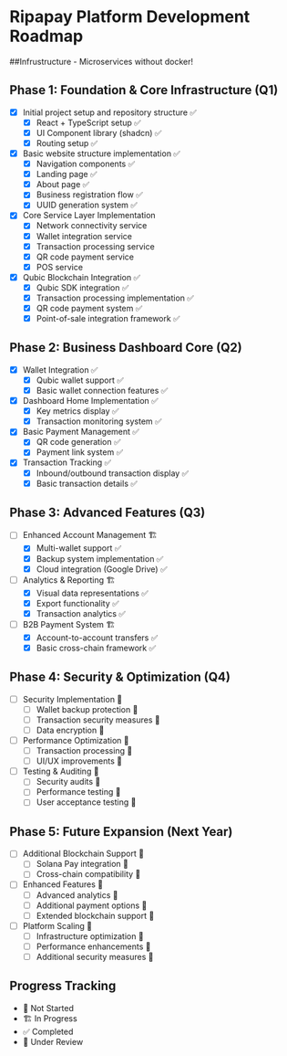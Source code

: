 # Ripapay Platform Development Roadmap

##Infrustructure - Microservices without docker!

## Phase 1: Foundation & Core Infrastructure (Q1)
- [x] Initial project setup and repository structure ✅
	- [x] React + TypeScript setup ✅
	- [x] UI Component library (shadcn) ✅
	- [x] Routing setup ✅
- [x] Basic website structure implementation ✅
	- [x] Navigation components ✅
	- [x] Landing page ✅
	- [x] About page ✅
	- [x] Business registration flow ✅
	- [x] UUID generation system ✅
- [x] Core Service Layer Implementation 
	- [x] Network connectivity service 
	- [x] Wallet integration service 
	- [x] Transaction processing service 
	- [x] QR code payment service 
	- [x] POS service 
- [x] Qubic Blockchain Integration ✅
	- [x] Qubic SDK integration ✅
	- [x] Transaction processing implementation ✅
	- [x] QR code payment system ✅
	- [x] Point-of-sale integration framework ✅

## Phase 2: Business Dashboard Core (Q2)
- [x] Wallet Integration ✅
	- [x] Qubic wallet support ✅
	- [x] Basic wallet connection features ✅
- [x] Dashboard Home Implementation ✅
	- [x] Key metrics display ✅
	- [x] Transaction monitoring system ✅
- [x] Basic Payment Management ✅
	- [x] QR code generation ✅
	- [x] Payment link system ✅
- [x] Transaction Tracking ✅
	- [x] Inbound/outbound transaction display ✅
	- [x] Basic transaction details ✅

## Phase 3: Advanced Features (Q3)
- [ ] Enhanced Account Management 🏗️
	- [x] Multi-wallet support ✅
	- [x] Backup system implementation ✅
	- [x] Cloud integration (Google Drive) ✅
- [ ] Analytics & Reporting 🏗️
	- [x] Visual data representations ✅
	- [x] Export functionality ✅
	- [x] Transaction analytics ✅
- [ ] B2B Payment System 🏗️
	- [x] Account-to-account transfers ✅
	- [x] Basic cross-chain framework ✅

## Phase 4: Security & Optimization (Q4)
- [ ] Security Implementation 🚀
	- [ ] Wallet backup protection 🚀
	- [ ] Transaction security measures 🚀
	- [ ] Data encryption 🚀
- [ ] Performance Optimization 🚀
	- [ ] Transaction processing 🚀
	- [ ] UI/UX improvements 🚀
- [ ] Testing & Auditing 🚀
	- [ ] Security audits 🚀
	- [ ] Performance testing 🚀
	- [ ] User acceptance testing 🚀

## Phase 5: Future Expansion (Next Year)
- [ ] Additional Blockchain Support 🚀
	- [ ] Solana Pay integration 🚀
	- [ ] Cross-chain compatibility 🚀
- [ ] Enhanced Features 🚀
	- [ ] Advanced analytics 🚀
	- [ ] Additional payment options 🚀
	- [ ] Extended blockchain support 🚀
- [ ] Platform Scaling 🚀
	- [ ] Infrastructure optimization 🚀
	- [ ] Performance enhancements 🚀
	- [ ] Additional security measures 🚀

## Progress Tracking
- 🚀 Not Started
- 🏗️ In Progress
- ✅ Completed
- 🔄 Under Review